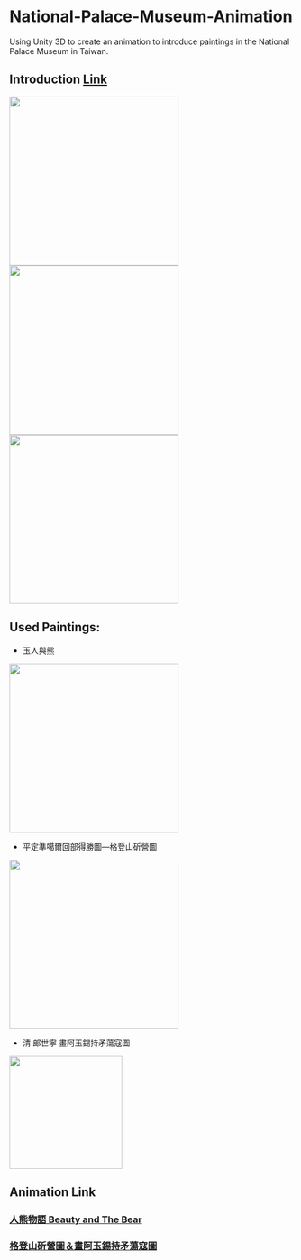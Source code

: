 # National-Palace-Museum-Animation
Using Unity 3D to create an animation to introduce paintings in the National Palace Museum in Taiwan.

## Introduction [Link](https://www.emaze.com/@AOFFOTICW/)
<img src="https://userscontent2.emaze.com/images/cf4cd14c-b553-480a-9bec-309986e43643/ffa91d52353617c0e86f7abdbd616095.jpg" height="300" /> <img src="https://i.imgur.com/ilRf9vx.jpg" height="300" /> <img src="https://i.imgur.com/bOotJP1.jpg)" height="300" />

## Used Paintings:
* 玉人與熊
<img src="https://theme.npm.edu.tw/exh106/BravoattheNPM/common/images/selection/img2s.jpg" height="300" />

* 平定準噶爾回部得勝圖—格登山斫營圖
<img src="https://theme.npm.edu.tw/etching/images/large/official02.jpg" height="300" />

* 清 郎世寧 畫阿玉錫持矛蕩寇圖
<img src="https://www.npm.gov.tw/exh94/firstfamily/images/pic02_b.jpg" height="200" />

## Animation Link
### [人熊物語 Beauty and The Bear](https://youtu.be/hkM7bWh_IZE)
### [格登山斫營圖＆畫阿玉錫持矛蕩寇圖](https://youtu.be/lmti_eWVRYA)

